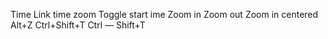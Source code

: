 Time
Link time zoom
Toggle start ime
Zoom in
Zoom out
Zoom in centered
Alt+Z
Ctrl+Shift+T
Ctrl —
Shift+T